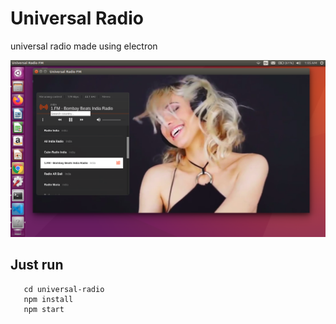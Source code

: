 # Universal Radio

universal radio made using electron

![](./demo/screenshot.png)

## Just run

```
   cd universal-radio
   npm install
   npm start
```
